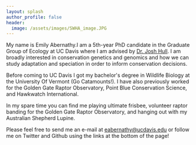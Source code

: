 ```yaml
---
layout: splash
author_profile: false
header:
  image: /assets/images/SWHA_image.JPG
---
```


My name is Emily Abernathy.I am a 5th-year PhD candidate in the Graduate Group of Ecology at UC Davis where I am advised by [Dr. Josh Hull](https://animalscience.ucdavis.edu/people/faculty/joshua-hull). I am broadly interested in conservation genetics and genomics and how we can study adaptation and speciation in order to inform conservation decisions.

Before coming to UC Davis I got my bachelor's degree in Wildlife Biology at the University Of Vermont (Go Catamounts!). I have also previously worked for the Golden Gate Raptor Observatory, Point Blue Conservation Science, and Hawkwatch International. 

In my spare time you can find me playing ultimate frisbee, volunteer raptor banding for the Golden Gate Raptor Observatory, and hanging out with my Australian Shepherd Lupine. 

Please feel free to send me an e-mail at eabernathy@ucdavis.edu or follow me on Twitter and Github using the links at the bottom of the page!
